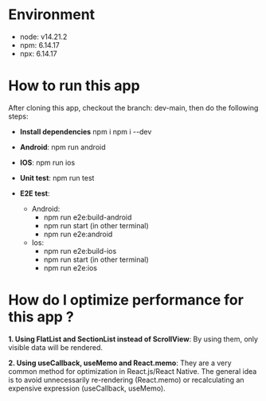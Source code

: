 # Environment

- node: v14.21.2
- npm: 6.14.17
- npx: 6.14.17

# How to run this app

After cloning this app, checkout the branch: dev-main, then do the following steps:

- **Install dependencies**
  npm i
  npm i --dev

- **Android**: npm run android
- **IOS**: npm run ios
- **Unit test**: npm run test
- **E2E test**:
  - Android:
    - npm run e2e:build-android
    - npm run start (in other terminal)
    - npm run e2e:android
  - Ios:
    - npm run e2e:build-ios
    - npm run start (in other terminal)
    - npm run e2e:ios

# How do I optimize performance for this app ?

**1. Using FlatList and SectionList instead of ScrollView**: By using them, only visible data will be rendered.

**2. Using useCallback, useMemo and React.memo**: They are a very common method for optimization in React.js/React Native. The general idea is to avoid unnecessarily re-rendering (React.memo) or recalculating an expensive expression (useCallback, useMemo).
